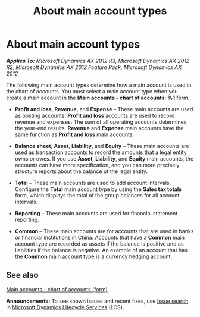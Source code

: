 ﻿---
title: About main account types
TOCTitle: About main account types
ms:assetid: 1b1dfcdb-0504-4134-9469-7ea7cfc68142
ms:mtpsurl: https://technet.microsoft.com/en-us/library/Aa572637(v=AX.60)
ms:contentKeyID: 37832494
ms.date: 04/18/2014
mtps_version: v=AX.60
f1_keywords:
- chart of accounts
- main accounts
- chart of account
- main account
- account type
- main account type
---

# About main account types 


_**Applies To:** Microsoft Dynamics AX 2012 R3, Microsoft Dynamics AX 2012 R2, Microsoft Dynamics AX 2012 Feature Pack, Microsoft Dynamics AX 2012_

The following main account types determine how a main account is used in the chart of accounts. You must select a main account type when you create a main account in the **Main accounts - chart of accounts: %1** form.

  - **Profit and loss**, **Revenue**, and **Expense** – These main accounts are used as posting accounts. **Profit and loss** accounts are used to record revenue and expenses. The sum of all operating accounts determines the year-end results. **Revenue** and **Expense** main accounts have the same function as **Profit and loss** main accounts.

  - **Balance sheet**, **Asset**, **Liability**, and **Equity** – These main accounts are used as transaction accounts to record the amounts that a legal entity owns or owes. If you use **Asset**, **Liability**, and **Equity** main accounts, the accounts can have more specification, and you can more precisely structure reports about the balance of the legal entity.

  - **Total** – These main accounts are used to add account intervals. Configure the **Total** main account type by using the **Sales tax totals** form, which displays the total of the group balances for all account intervals.

  - **Reporting** – These main accounts are used for financial statement reporting.

  - **Common** – These main accounts are for accounts that are used in banks or financial institutions in China. Accounts that have a **Common** main account type are recorded as assets if the balance is positive and as liabilities if the balance is negative. An example of an account that has the **Common** main account type is a currency hedging account.

## See also

[Main accounts - chart of accounts (form)](https://technet.microsoft.com/en-us/library/hh209695\(v=ax.60\))

  
**Announcements:** To see known issues and recent fixes, use [Issue search](http://go.microsoft.com/fwlink/?linkid=389258) in [Microsoft Dynamics Lifecycle Services](http://go.microsoft.com/fwlink/?linkid=306505) (LCS).

